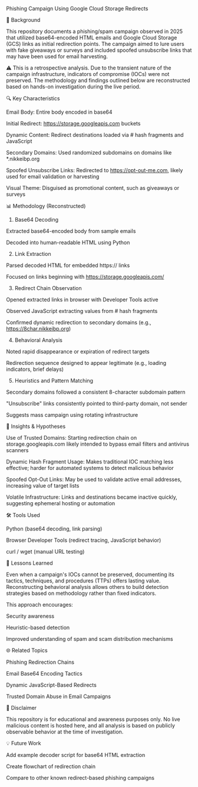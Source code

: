 Phishing Campaign Using Google Cloud Storage Redirects

🧠 Background

This repository documents a phishing/spam campaign observed in 2025 that utilized base64-encoded HTML emails and Google Cloud Storage (GCS) links as initial redirection points. The campaign aimed to lure users with fake giveaways or surveys and included spoofed unsubscribe links that may have been used for email harvesting.

⚠️ This is a retrospective analysis. Due to the transient nature of the campaign infrastructure, indicators of compromise (IOCs) were not preserved. The methodology and findings outlined below are reconstructed based on hands-on investigation during the live period.

🔍 Key Characteristics

Email Body: Entire body encoded in base64

Initial Redirect: https://storage.googleapis.com buckets

Dynamic Content: Redirect destinations loaded via # hash fragments and JavaScript

Secondary Domains: Used randomized subdomains on domains like *.nikkeibp.org

Spoofed Unsubscribe Links: Redirected to https://opt-out-me.com, likely used for email validation or harvesting

Visual Theme: Disguised as promotional content, such as giveaways or surveys

📊 Methodology (Reconstructed)

1. Base64 Decoding

Extracted base64-encoded body from sample emails

Decoded into human-readable HTML using Python

2. Link Extraction

Parsed decoded HTML for embedded https:// links

Focused on links beginning with https://storage.googleapis.com/

3. Redirect Chain Observation

Opened extracted links in browser with Developer Tools active

Observed JavaScript extracting values from # hash fragments

Confirmed dynamic redirection to secondary domains (e.g., https://8char.nikkeibp.org)

4. Behavioral Analysis

Noted rapid disappearance or expiration of redirect targets

Redirection sequence designed to appear legitimate (e.g., loading indicators, brief delays)

5. Heuristics and Pattern Matching

Secondary domains followed a consistent 8-character subdomain pattern

"Unsubscribe" links consistently pointed to third-party domain, not sender

Suggests mass campaign using rotating infrastructure

🤔 Insights & Hypotheses

Use of Trusted Domains: Starting redirection chain on storage.googleapis.com likely intended to bypass email filters and antivirus scanners

Dynamic Hash Fragment Usage: Makes traditional IOC matching less effective; harder for automated systems to detect malicious behavior

Spoofed Opt-Out Links: May be used to validate active email addresses, increasing value of target lists

Volatile Infrastructure: Links and destinations became inactive quickly, suggesting ephemeral hosting or automation

🛠️ Tools Used

Python (base64 decoding, link parsing)

Browser Developer Tools (redirect tracing, JavaScript behavior)

curl / wget (manual URL testing)

📌 Lessons Learned

Even when a campaign's IOCs cannot be preserved, documenting its tactics, techniques, and procedures (TTPs) offers lasting value. Reconstructing behavioral analysis allows others to build detection strategies based on methodology rather than fixed indicators.

This approach encourages:

Security awareness

Heuristic-based detection

Improved understanding of spam and scam distribution mechanisms

🌐 Related Topics

Phishing Redirection Chains

Email Base64 Encoding Tactics

Dynamic JavaScript-Based Redirects

Trusted Domain Abuse in Email Campaigns

📄 Disclaimer

This repository is for educational and awareness purposes only. No live malicious content is hosted here, and all analysis is based on publicly observable behavior at the time of investigation.

💡 Future Work

Add example decoder script for base64 HTML extraction

Create flowchart of redirection chain

Compare to other known redirect-based phishing campaigns
